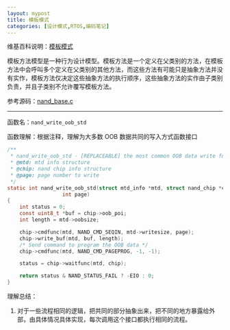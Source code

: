 ```yaml
---
layout: mypost
title: 模板模式
categories: [设计模式,RTOS,编码笔记]
---
```


维基百科说明：[模板模式](https://en.wikipedia.org/wiki/Template_method_pattern)

模板方法模型是一种行为设计模型。模板方法是一个定义在父类别的方法，在模板方法中会呼叫多个定义在父类别的其他方法，而这些方法有可能只是抽象方法并没有实作，模板方法仅决定这些抽象方法的执行顺序，这些抽象方法的实作由子类别负责，并且子类别不允许覆写模板方法。

参考源码：[nand_base.c](https://elixir.bootlin.com/linux/v4.1.15/source/drivers/mtd/nand/nand_base.c)

---

函数名：`nand_write_oob_std`

函数理解：根据注释，理解为大多数 OOB 数据共同的写入方式函数接口

```c
/**
 * nand_write_oob_std - [REPLACEABLE] the most common OOB data write function
 * @mtd: mtd info structure
 * @chip: nand chip info structure
 * @page: page number to write
 */
static int nand_write_oob_std(struct mtd_info *mtd, struct nand_chip *chip,
                  int page)
{
    int status = 0;
    const uint8_t *buf = chip->oob_poi;
    int length = mtd->oobsize;

    chip->cmdfunc(mtd, NAND_CMD_SEQIN, mtd->writesize, page);
    chip->write_buf(mtd, buf, length);
    /* Send command to program the OOB data */
    chip->cmdfunc(mtd, NAND_CMD_PAGEPROG, -1, -1);

    status = chip->waitfunc(mtd, chip);

    return status & NAND_STATUS_FAIL ? -EIO : 0;
}
```

理解总结：

1. 对于一些流程相同的逻辑，把共同的部分抽象出来，把不同的地方暴露给外部，由具体情况具体实现，每次调用这个接口都执行相同的流程。

